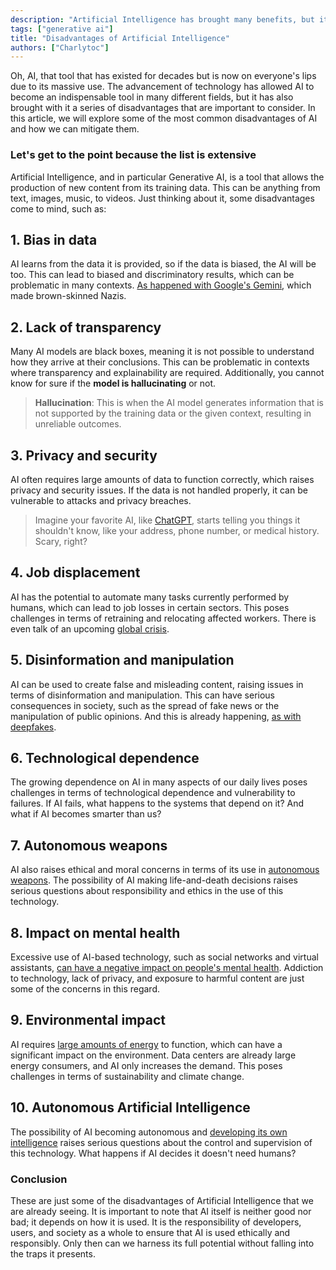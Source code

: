 ```yaml
---
description: "Artificial Intelligence has brought many benefits, but it also has its disadvantages. In this article, we explore some of the most common disadvantages of AI and how we can mitigate them."
tags: ["generative ai"]
title: "Disadvantages of Artificial Intelligence"
authors: ["Charlytoc"]
---
```


Oh, AI, that tool that has existed for decades but is now on everyone's lips due to its massive use. The advancement of technology has allowed AI to become an indispensable tool in many different fields, but it has also brought with it a series of disadvantages that are important to consider. In this article, we will explore some of the most common disadvantages of AI and how we can mitigate them.

### Let's get to the point because the list is extensive

Artificial Intelligence, and in particular Generative AI, is a tool that allows the production of new content from its training data. This can be anything from text, images, music, to videos. Just thinking about it, some disadvantages come to mind, such as:

## 1. **Bias in data**

AI learns from the data it is provided, so if the data is biased, the AI will be too. This can lead to biased and discriminatory results, which can be problematic in many contexts. [As happened with Google's Gemini](https://es.wired.com/articulos/gemini-queria-ser-politicamente-correcto-hasta-que-hizo-imagenes-de-segunda-guerra-mundial), which made brown-skinned Nazis.

## 2. **Lack of transparency**

Many AI models are black boxes, meaning it is not possible to understand how they arrive at their conclusions. This can be problematic in contexts where transparency and explainability are required. Additionally, you cannot know for sure if the **model is hallucinating** or not.

> **Hallucination**: This is when the AI model generates information that is not supported by the training data or the given context, resulting in unreliable outcomes.

## 3. **Privacy and security**

AI often requires large amounts of data to function correctly, which raises privacy and security issues. If the data is not handled properly, it can be vulnerable to attacks and privacy breaches.

> Imagine your favorite AI, like [ChatGPT](https://www.openai.com/chatgpt), starts telling you things it shouldn't know, like your address, phone number, or medical history. Scary, right?

## 4. **Job displacement**

AI has the potential to automate many tasks currently performed by humans, which can lead to job losses in certain sectors. This poses challenges in terms of retraining and relocating affected workers. There is even talk of an upcoming [global crisis](https://es.euronews.com/next/2024/01/15/casi-el-40-de-los-empleos-del-mundo-se-veran-afectados-por-la-ia-segun-la-jefa-del-fmi).

## 5. **Disinformation and manipulation**

AI can be used to create false and misleading content, raising issues in terms of disinformation and manipulation. This can have serious consequences in society, such as the spread of fake news or the manipulation of public opinions. And this is already happening, [as with deepfakes](https://www.lisainstitute.com/blogs/blog/deepfakes-tipos-consejos-riesgos-amenazas#:~:text=Los%20Deepfakes%20o%20%22falsedades%20profundas,parezcan%20originales%2C%20aut%C3%A9nticos%20y%20reales.).

## 6. **Technological dependence**

The growing dependence on AI in many aspects of our daily lives poses challenges in terms of technological dependence and vulnerability to failures. If AI fails, what happens to the systems that depend on it? And what if AI becomes smarter than us?

## 7. **Autonomous weapons**

AI also raises ethical and moral concerns in terms of its use in [autonomous weapons](https://www.weforum.org/agenda/2021/06/the-accelerating-development-of-weapons-powered-by-artificial-risk-is-a-risk-to-humanity/). The possibility of AI making life-and-death decisions raises serious questions about responsibility and ethics in the use of this technology.

## 8. **Impact on mental health**

Excessive use of AI-based technology, such as social networks and virtual assistants, [can have a negative impact on people's mental health](https://www.bbvaopenmind.com/tecnologia/inteligencia-artificial/asi-influira-la-inteligencia-artificial-en-la-mente-humana/#:~:text=De%20esta%20forma%2C%20la%20inteligencia,explotar%20nuestras%20habilidades%20m%C3%A1s%20humanas.). Addiction to technology, lack of privacy, and exposure to harmful content are just some of the concerns in this regard.

## 9. **Environmental impact**

AI requires [large amounts of energy](https://elperiodicodelaenergia.com/inteligencia-artificial-puede-llegar-consumir-electricidad-pais/) to function, which can have a significant impact on the environment. Data centers are already large energy consumers, and AI only increases the demand. This poses challenges in terms of sustainability and climate change.

## 10. **Autonomous Artificial Intelligence**

The possibility of AI becoming autonomous and [developing its own intelligence](https://www.vozdeamerica.com/a/inteligencia-artificial-autonoma-realidad-o-ficcion-de-hollywood-/6996258.html) raises serious questions about the control and supervision of this technology. What happens if AI decides it doesn't need humans?

### Conclusion

These are just some of the disadvantages of Artificial Intelligence that we are already seeing. It is important to note that AI itself is neither good nor bad; it depends on how it is used. It is the responsibility of developers, users, and society as a whole to ensure that AI is used ethically and responsibly. Only then can we harness its full potential without falling into the traps it presents.
